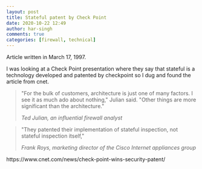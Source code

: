 ```yaml
---
layout: post
title: Stateful patent by Check Point
date: 2020-10-22 12:49
author: har-singh
comments: true
categories: [firewall, technical]
---
```

<!-- wp:paragraph -->
<p>Article written in March 17, 1997.</p>
<!-- /wp:paragraph -->

<!-- wp:paragraph -->
<p>I was looking at a Check Point presentation where they say that stateful is a technology developed and patented by checkpoint so I dug and found the article from cnet.</p>
<!-- /wp:paragraph -->

<!-- wp:quote -->
<blockquote class="wp-block-quote"><p>"For the bulk of customers, architecture is just one of many factors. I see it as much ado about nothing," Julian said. "Other things are more significant than the architecture."</p><cite>Ted Julian, an influential firewall analyst</cite></blockquote>
<!-- /wp:quote -->

<!-- wp:quote -->
<blockquote class="wp-block-quote"><p>"They patented their implementation of stateful inspection, not stateful inspection itself,"</p><cite>Frank Roys, marketing director of the Cisco Internet appliances group</cite></blockquote>
<!-- /wp:quote -->

<!-- wp:paragraph -->
<p>https://www.cnet.com/news/check-point-wins-security-patent/</p>
<!-- /wp:paragraph -->
